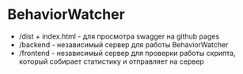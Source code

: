 # BehaviorWatcher
* /dist + index.html - для просмотра swagger на github pages
* /backend - независимый сервер для работы BehaviorWatcher
* /frontend - независимый сервер для проверки работы скрипта, который собирает статистику и отправляет на сервер
